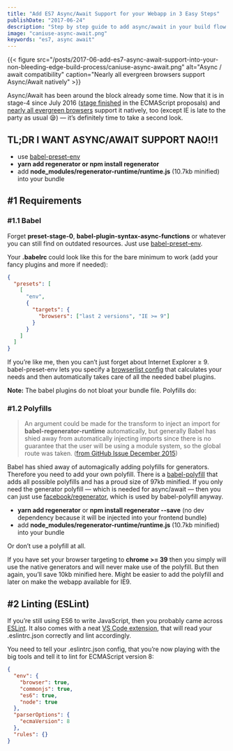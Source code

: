 ```yaml
---
title: "Add ES7 Async/Await Support for your Webapp in 3 Easy Steps"
publishDate: "2017-06-24"
description: "Step by step guide to add async/await in your build flow."
image: "caniuse-async-await.png"
keywords: "es7, async await"
---
```


{{< figure src="/posts/2017-06-add-es7-async-await-support-into-your-non-bleeding-edge-build-process/caniuse-async-await.png" alt="Async / await compatibility" caption="Nearly all evergreen browsers support Async/Await natively" >}}

Async/Await has been around the block already some time. Now that it is in stage-4 since July 2016 ([stage finished](https://tc39.github.io/process-document/) in the ECMAScript proposals) and [nearly all evergreen browsers](http://caniuse.com/#search=async-functions) support it natively, too (except IE is late to the party as usual 😪) — it’s definitely time to take a second look.

## TL;DR I WANT ASYNC/AWAIT SUPPORT NAO!!1

- use [babel-preset-env](https://github.com/babel/babel/tree/master/packages/babel-preset-env)
- **yarn add regenerator or npm install regenerator**
- add **node_modules/regenerator-runtime/runtime.js** (10.7kb minified) into your bundle

## #1 Requirements

### #1.1 Babel

Forget **preset-stage-0**, **babel-plugin-syntax-async-functions** or whatever you can still find on outdated resources. Just use [babel-preset-env](https://github.com/babel/babel-preset-env).

Your **.babelrc** could look like this for the bare minimum to work (add your fancy plugins and more if needed):

```json
{
  "presets": [
    [
      "env",
      {
        "targets": {
          "browsers": ["last 2 versions", "IE >= 9"]
        }
      }
    ]
  ]
}
```

If you’re like me, then you can’t just forget about Internet Explorer ≥ 9. babel-preset-env lets you specify a [browserlist config](https://github.com/ai/browserslist) that calculates your needs and then automatically takes care of all the needed babel plugins.

**Note:** The babel plugins do not bloat your bundle file. Polyfills do:

### #1.2 Polyfills

> An argument could be made for the transform to inject an import for **babel-regenerator-runtime** automatically, but generally Babel has shied away from automatically injecting imports since there is no guarantee that the user will be using a module system, so the global route was taken. ([from GitHub Issue December 2015](https://github.com/babel/babel/issues/3825#issuecomment-245406852))

Babel has shied away of automagically adding polyfills for generators. Therefore you need to add your own polyfill. There is a [babel-polyfill](https://www.npmjs.com/package/babel-polyfill) that adds all possible polyfills and has a proud size of 97kb minified. If you only need the generator polyfill — which is needed for async/await — then you can just use [facebook/regenerator](https://github.com/facebook/regenerator), which is used by babel-polyfill anyway.

- **yarn add regenerator** or **npm install regenerator --save** (no dev dependency because it will be injected into your frontend bundle)
- add **node_modules/regenerator-runtime/runtime.js** (10.7kb minified) into your bundle

Or don’t use a polyfill at all.

If you have set your browser targeting to **chrome >= 39** then you simply will use the native generators and will never make use of the polyfill. But then again, you’ll save 10kb minified here. Might be easier to add the polyfill and later on make the webapp available for IE9.

## #2 Linting (ESLint)

If you’re still using ES6 to write JavaScript, then you probably came across [ESLint](http://eslint.org/). It also comes with a neat [VS Code extension](https://marketplace.visualstudio.com/items?itemName=dbaeumer.vscode-eslint), that will read your .eslintrc.json correctly and lint accordingly.

You need to tell your .eslintrc.json config, that you’re now playing with the big tools and tell it to lint for ECMAScript version 8:

```json
{
  "env": {
    "browser": true,
    "commonjs": true,
    "es6": true,
    "node": true
  },
  "parserOptions": {
    "ecmaVersion": 8
  },
  "rules": {}
}
```
